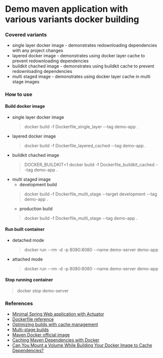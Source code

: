 # Demo maven application with various variants docker building

### Covered variants

* single layer docker image - demonstrates redownloading dependencies with any project changes 
* layered docker image - demonstrates using docker layer cache to prevent redownloading dependencies
* buildkit chached image - demonstrates using buildkit cache to prevent redownloading dependencies
* multi staged image - demonstrates using docker layer cache in multi stage images


### How to use

#### Build docker image
* single layer docker image
  > docker build -f Dockerfile_single_layer --tag demo-app .
* layered docker image
  > docker build -f Dockerfile_layered_cached --tag demo-app .
* buildkit chached image
  > DOCKER_BUILDKIT=1 docker build -f Dockerfile_buildkit_cached --tag demo-app .
* multi staged image
  - development build
  > docker build -f Dockerfile_multi_stage --target development  --tag demo-app .
  - production build
  > docker build -f Dockerfile_multi_stage --tag demo-app .

#### Run built container

* detached mode
  > docker run --rm -d -p 8080:8080 --name demo-server demo-app
* attached mode 
  > docker run --rm -d -p 8080:8080 --name demo-server demo-app

#### Stop running container
> docker stop demo-server


### References

* [Minimal Spring Web application with Actuator](https://start.spring.io/#!type=maven-project&language=java&platformVersion=3.0.2&packaging=jar&jvmVersion=17&groupId=com.example&artifactId=demo&name=demo&description=Demo%20project%20for%20Spring%20Boot&packageName=com.example.demo&dependencies=actuator,web)
* [Dockerfile reference](https://docs.docker.com/engine/reference/builder/)
* [Optimizing builds with cache management](https://docs.docker.com/build/cache/)
* [Multi-stage builds](https://docs.docker.com/build/building/multi-stage/)
* [Maven Docker official image](https://hub.docker.com/_/maven/)
* [Caching Maven Dependencies with Docker](https://www.baeldung.com/ops/docker-cache-maven-dependencies)
* [Can You Mount a Volume While Building Your Docker Image to Cache Dependencies?](https://vsupalov.com/cache-docker-build-dependencies-without-volume-mounting/)
